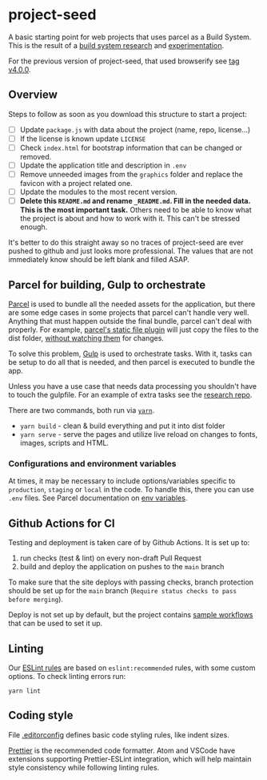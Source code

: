 # project-seed

A basic starting point for web projects that uses parcel as a Build System.  
This is the result of a [build system research](https://github.com/developmentseed/project-seed/issues/97) and [experimentation](https://github.com/danielfdsilva/parcel-gulp/).  

For the previous version of project-seed, that used browserify see [tag v4.0.0](https://github.com/developmentseed/project-seed/tree/v4.0.0).

## Overview

Steps to follow as soon as you download this structure to start a project:
- [ ] Update `package.js` with data about the project (name, repo, license...)
- [ ] If the license is known update `LICENSE`
- [ ] Check `index.html` for bootstrap information that can be changed or removed.
- [ ] Update the application title and description in `.env`
- [ ] Remove unneeded images from the `graphics` folder and replace the favicon with a project related one.
- [ ] Update the modules to the most recent version.
- [ ] **Delete this `README.md` and rename `_README.md`. Fill in the needed data. This is the most important task.** Others need to be able to know what the project is about and how to work with it. This can't be stressed enough.

It's better to do this straight away so no traces of project-seed are ever pushed to github and just looks more professional.
The values that are not immediately know should be left blank and filled ASAP.

## Parcel for building, Gulp to orchestrate

[Parcel](https://parceljs.org/) is used to bundle all the needed assets for the application, but there are some edge cases in some projects that parcel can't handle very well. Anything that must happen outside the final bundle, parcel can't deal with properly. For example, [parcel's static file plugin](https://github.com/elwin013/parcel-reporter-static-files-copy) will just copy the files to the dist folder, [without watching them](https://github.com/elwin013/parcel-reporter-static-files-copy#flaws-and-problems) for changes.

To solve this problem, [Gulp](https://gulpjs.com/) is used to orchestrate tasks. With it, tasks can be setup to do all that is needed, and then parcel is executed to bundle the app.  

Unless you have a use case that needs data processing you shouldn't have to touch the gulpfile. For an example of extra tasks see the [research repo](https://github.com/danielfdsilva/parcel-gulp/).

There are two commands, both run via [`yarn`](https://yarnpkg.com/en/).

- `yarn build` - clean & build everything and put it into dist folder
- `yarn serve` - serve the pages and utilize live reload on changes to fonts, images, scripts and HTML.


### Configurations and environment variables

At times, it may be necessary to include options/variables specific to `production`, `staging` or `local` in the code. To handle this, there you can use `.env` files.
See Parcel documentation on [env variables](https://parceljs.org/features/node-emulation/#environment-variables).

## Github Actions for CI
Testing and deployment is taken care of by Github Actions. It is set up to:

1. run checks (test & lint) on every non-draft Pull Request
2. build and deploy the application on pushes to the `main` branch

To make sure that the site deploys with passing checks, branch protection should be set up for the `main` branch (`Require status checks to pass before merging`).

Deploy is not set up by default, but the project contains [sample workflows](.github/_workflow-samples/README.md) that can be used to set it up.

## Linting

Our [ESLint rules](.eslintrc) are based on `eslint:recommended` rules, with some custom options. To check linting errors run:

    yarn lint

## Coding style

File [.editorconfig](.editorconfig) defines basic code styling rules, like indent sizes. 

[Prettier](https://prettier.io) is the recommended code formatter. Atom and VSCode have extensions supporting Prettier-ESLint integration, which will help maintain style consistency while following linting rules.
